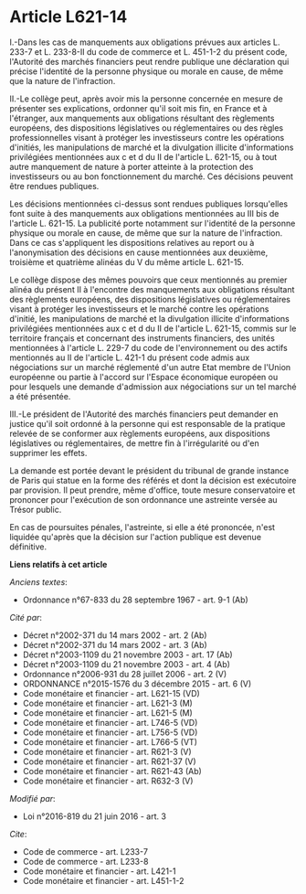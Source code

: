 # Article L621-14

I.-Dans les cas de manquements aux obligations prévues aux articles L. 233-7 et L. 233-8-II du code de commerce et L. 451-1-2
du présent code, l'Autorité des marchés financiers peut rendre publique une déclaration qui précise l'identité de la personne
physique ou morale en cause, de même que la nature de l'infraction. 

II.-Le collège peut, après avoir mis la personne concernée en mesure de présenter ses explications, ordonner qu'il soit mis
fin, en France et à l'étranger, aux manquements aux obligations résultant des règlements européens, des dispositions
législatives ou réglementaires ou des règles professionnelles visant à protéger les investisseurs contre les opérations
d'initiés, les manipulations de marché et la divulgation illicite d'informations privilégiées mentionnées aux c et d du II de
l'article L. 621-15, ou à tout autre manquement de nature à porter atteinte à la protection des investisseurs ou au bon
fonctionnement du marché. Ces décisions peuvent être rendues publiques. 

Les décisions mentionnées ci-dessus sont rendues publiques lorsqu'elles font suite à des manquements aux obligations
mentionnées au III bis de l'article L. 621-15. La publicité porte notamment sur l'identité de la personne physique ou morale
en cause, de même que sur la nature de l'infraction. Dans ce cas s'appliquent les dispositions relatives au report ou à
l'anonymisation des décisions en cause mentionnées aux deuxième, troisième et quatrième alinéas du V du même article L.
621-15. 

Le collège dispose des mêmes pouvoirs que ceux mentionnés au premier alinéa du présent II  à l'encontre des manquements aux
obligations résultant des règlements européens, des dispositions législatives ou réglementaires visant à protéger les
investisseurs et le marché contre les opérations d'initié, les manipulations de marché et la divulgation illicite
d'informations privilégiées mentionnées aux c et d du II de l'article L. 621-15, commis sur le territoire français et
concernant des instruments financiers, des unités mentionnées à l'article L. 229-7 du code de l'environnement  ou des actifs
mentionnés au II de l'article L. 421-1 du présent code  admis aux négociations sur un marché réglementé d'un autre Etat
membre de l'Union européenne ou partie à l'accord sur l'Espace économique européen ou pour lesquels une demande d'admission
aux négociations sur un tel marché a été présentée. 

III.-Le président de l'Autorité des marchés financiers peut demander en justice qu'il soit ordonné à la personne qui est
responsable de la pratique relevée de se conformer aux règlements européens, aux dispositions législatives ou réglementaires,
de mettre fin à l'irrégularité ou d'en supprimer les effets. 

La demande est portée devant le président du tribunal de grande instance de Paris qui statue en la forme des référés et dont
la décision est exécutoire par provision. Il peut prendre, même d'office, toute mesure conservatoire et prononcer pour
l'exécution de son ordonnance une astreinte versée au Trésor public. 

En cas de poursuites pénales, l'astreinte, si elle a été prononcée, n'est liquidée qu'après que la décision sur l'action
publique est devenue définitive.

**Liens relatifs à cet article**

_Anciens textes_:

  - Ordonnance n°67-833 du 28 septembre 1967 - art. 9-1 (Ab)

_Cité par_:

  - Décret n°2002-371 du 14 mars 2002 - art. 2 (Ab)
  - Décret n°2002-371 du 14 mars 2002 - art. 3 (Ab)
  - Décret n°2003-1109 du 21 novembre 2003 - art. 17 (Ab)
  - Décret n°2003-1109 du 21 novembre 2003 - art. 4 (Ab)
  - Ordonnance n°2006-931 du 28 juillet 2006 - art. 2 (V)
  - ORDONNANCE n°2015-1576 du 3 décembre 2015 - art. 6 (V)
  - Code monétaire et financier - art. L621-15 (VD)
  - Code monétaire et financier - art. L621-3 (M)
  - Code monétaire et financier - art. L621-5 (M)
  - Code monétaire et financier - art. L746-5 (VD)
  - Code monétaire et financier - art. L756-5 (VD)
  - Code monétaire et financier - art. L766-5 (VT)
  - Code monétaire et financier - art. R621-3 (V)
  - Code monétaire et financier - art. R621-37 (V)
  - Code monétaire et financier - art. R621-43 (Ab)
  - Code monétaire et financier - art. R632-3 (V)

_Modifié par_:

  - Loi n°2016-819 du 21 juin 2016 - art. 3

_Cite_:

  - Code de commerce - art. L233-7
  - Code de commerce - art. L233-8
  - Code monétaire et financier - art. L421-1
  - Code monétaire et financier - art. L451-1-2
